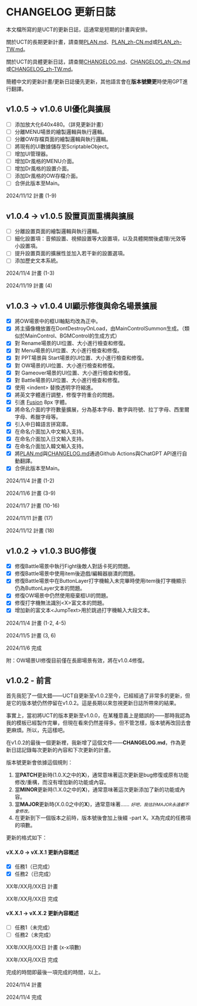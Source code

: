 # CHANGELOG 更新日誌

本文檔所寫的是UCT的更新日誌，這通常是短期的計畫與安排。

關於UCT的長期更新計畫，請查閱[PLAN.md](PLAN.md)、[PLAN_zh-CN.md](PLAN_zh-CN.md)或[PLAN_zh-TW.md](PLAN_zh-TW.md)。

關於UCT的具體更新日誌，請查閱[CHANGELOG.md](CHANGELOG.md)、[CHANGELOG_zh-CN.md](CHANGELOG_zh-CN.md)或[CHANGELOG_zh-TW.md](CHANGELOG_zh-TW.md)。

簡體中文的更新計畫/更新日誌優先更新，其他語言會在**版本號變更**時使用GPT進行翻譯。

## v1.0.5 -> v1.0.6 UI優化與擴展

- [ ] 添加放大化640x480。（詳見更新計畫）
- [ ] 分離MENU場景的繪製邏輯與執行邏輯。
- [ ] 分離OW存檔頁面的繪製邏輯與執行邏輯。
- [ ] 將現有的UI數據儲存至ScriptableObject。
- [ ] 增加UI管理器。
- [ ] 增加Dr風格的MENU介面。
- [ ] 增加Dr風格的設置介面。
- [ ] 添加Dr風格的OW存檔介面。
- [ ] 合併此版本至Main。

2024/11/12 計畫 (1-9)

## v1.0.4 -> v1.0.5 設置頁面重構與擴展

- [ ] 分離設置頁面的繪製邏輯與執行邏輯。
- [ ] 細化設置項：音頻設置、視頻設置等大設置項，以及具體開關後處理/光效等小設置項。
- [ ] 提升設置頁面的擴展性並加入若干新的設置選項。
- [ ] 添加歷史文本系統。

2024/11/4 計畫 (1-3)

2024/11/19 計畫 (4)

## v1.0.3 -> v1.0.4 UI顯示修復與命名場景擴展

- [x] 將OW場景中的框UI軸點均改為正中。
- [x] 將主攝像機放置在DontDestroyOnLoad，由MainControlSummon生成。（類似於MainControl、BGMControl的生成方式）
- [x] 對 Rename場景的UI位置、大小進行檢查和修復。
- [x] 對 Menu場景的UI位置、大小進行檢查和修復。
- [x] 對 PPT場景與 Start場景的UI位置、大小進行檢查和修復。
- [x] 對 OW場景的UI位置、大小進行檢查和修復。
- [x] 對 Gameover場景的UI位置、大小進行檢查和修復。
- [x] 對 Battle場景的UI位置、大小進行檢查和修復。
- [x] 使用 \<indent\> 替換透明字符縮進。
- [x] 將英文字體進行調整，修復字符重合的問題。
- [x] 引進 [Fusion](https://github.com/TakWolf/fusion-pixel-font) 8px 字體。
- [x] 將命名介面的字符數量擴展，分為基本字母、數字與符號、拉丁字母、西里爾字母、希臘字母等。
- [x] 引入中日韓語言拼寫庫。
- [x] 在命名介面加入中文輸入支持。
- [x] 在命名介面加入日文輸入支持。
- [x] 在命名介面加入韓文輸入支持。
- [x] 將[PLAN.md](PLAN.md)與[CHANGELOG.md](CHANGELOG.md)通過Github Actions與ChatGPT API進行自動翻譯。
- [x] 合併此版本至Main。

2024/11/4 計畫 (1-2)

2024/11/6 計畫 (3-9)

2024/11/7 計畫 (10-16)

2024/11/11 計畫 (17)

2024/11/12 計畫 (18)

## v1.0.2 -> v1.0.3 BUG修復

- [x] 修復Battle場景中執行Fight後敵人對話卡死的問題。
- [x] 修復Battle場景中使用item後遊戲/編輯器崩潰的問題。
- [x] 修復Battle場景中在ButtonLayer打字機輸入未完畢時使用item後打字機顯示仍為ButtonLayer文本的問題。
- [x] 修復OW場景中仍然使用廢棄框UI的問題。
- [x] 修復打字機無法識別\<X\>富文本的問題。
- [x] 增加新的富文本\<JumpText\>用於跳過打字機輸入大段文本。

2024/11/4 計畫 (1-2, 4-5)

2024/11/5 計畫 (3, 6)

2024/11/6 完成

附：OW場景UI修復目前僅在長廊場景有效，將在v1.0.4修復。

## v1.0.2 - 前言

首先我犯了一個大錯——UCT自更新至v1.0.2至今，已經經過了非常多的更新，但是它的版本號仍然停留在v1.0.2。這是長期以來忽視更新日誌所帶來的結果。

事實上，當初將UCT的版本更新至v1.0.0，在某種意義上是錯誤的——那時我認為我的模板已經製作完畢，但現在看來仍然差得多。但不管怎樣，版本號再改回去會更麻煩。所以，先這樣吧。

在v1.0.2的最後一個更新裡，我新增了這個文件——**CHANGELOG.md**，作為更新日誌記錄每次更新的內容和下次更新的計畫。

版本號更新會依據這個規則：

1. 當**PATCH**更新時(1.0.X之中的**X**)，通常意味著這次更新是bug修復或原有功能修改/重構，而沒有增加新的功能或內容。
2. 當**MINOR**更新時(1.X.0之中的**X**)，通常意味著這次更新添加了新的功能或內容。
3. 當**MAJOR**更新時(X.0.0之中的**X**)，通常意味著…… <small>*好吧，我估計MAJOR永遠都不會修改。*</small>
4. 在更新到下一個版本之前時，版本號後會加上後綴 -part X。X為完成的任務項的項數。

更新的格式如下：

#### vX.X.0 -> vX.X.1 更新內容概述

- [x] 任務1（已完成）
- [x] 任務2（已完成）

XX年/XX月/XX日 計畫

XX年/XX月/XX日 完成

#### vX.X.1 -> vX.X.2 更新內容概述

- [ ] 任務1（未完成）
- [ ] 任務2（未完成）

XX年/XX月/XX日 計畫 (x-x項數)

XX年/XX月/XX日 完成

完成的時間即最後一項完成的時間，以上。

2024/11/4 計畫

2024/11/4 完成
